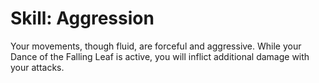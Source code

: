 # Skill: Aggression

Your movements, though fluid, are forceful and aggressive. While your Dance of the Falling Leaf is active, you will inflict additional damage with your attacks.
